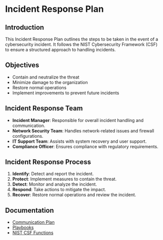 # Incident Response Plan

## Introduction

This Incident Response Plan outlines the steps to be taken in the event of a cybersecurity incident. It follows the NIST Cybersecurity Framework (CSF) to ensure a structured approach to handling incidents.

## Objectives

- Contain and neutralize the threat
- Minimize damage to the organization
- Restore normal operations
- Implement improvements to prevent future incidents

## Incident Response Team

- **Incident Manager**: Responsible for overall incident handling and communication.
- **Network Security Team**: Handles network-related issues and firewall configurations.
- **IT Support Team**: Assists with system recovery and user support.
- **Compliance Officer**: Ensures compliance with regulatory requirements.

## Incident Response Process

1. **Identify**: Detect and report the incident.
2. **Protect**: Implement measures to contain the threat.
3. **Detect**: Monitor and analyze the incident.
4. **Respond**: Take actions to mitigate the impact.
5. **Recover**: Restore normal operations and review the incident.

## Documentation

- [Communication Plan](Communication_Plan.md)
- [Playbooks](Playbooks/)
- [NIST CSF Functions](NIST_CSF/)